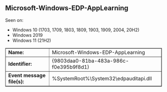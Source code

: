 ## Microsoft-Windows-EDP-AppLearning

Seen on:
* Windows 10 (1703, 1709, 1803, 1809, 1903, 1909, 2004, 20H2)
* Windows 2019
* Windows 11 (21H2)

<table border="1" class="docutils">
  <tbody>
    <tr>
      <td><b>Name:</b></td>
      <td>Microsoft-Windows-EDP-AppLearning</td>
    </tr>
    <tr>
      <td><b>Identifier:</b></td>
      <td>{9803daa0-81ba-483a-986c-f0e395b9f8d1}</td>
    </tr>
    <tr>
      <td><b>Event message file(s):</b></td>
      <td>%SystemRoot%\System32\edpauditapi.dll</td>
    </tr>
  </tbody>
</table>

&nbsp;

